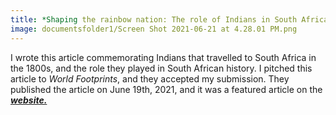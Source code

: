```yaml
---
title: *Shaping the rainbow nation: The role of Indians in South Africa*
image: documentsfolder1/Screen Shot 2021-06-21 at 4.28.01 PM.png
---
```


I wrote this article commemorating Indians that travelled to South Africa in the 1800s, and the role they played in South African history. I pitched this article to *World Footprints*, and they accepted my submission. They published the article on June 19th, 2021, and it was a featured article on the <a href="https://www.worldfootprints.com/shaping-the-rainbow-nation-the-role-of-indians-in-south-africa/" target="_blank">***website.***</a>
